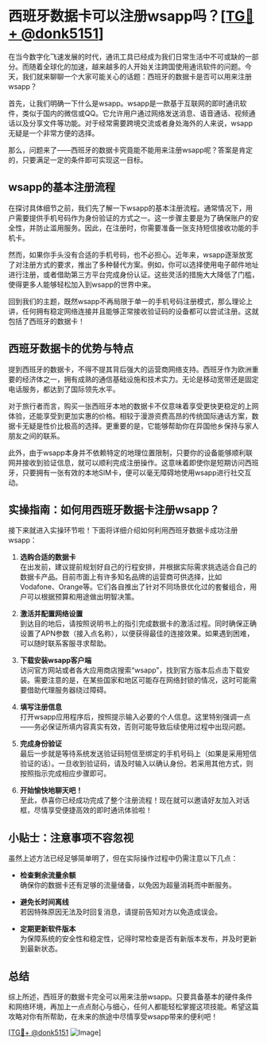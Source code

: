 # 西班牙数据卡可以注册wsapp吗？[[TG💪+ @donk5151](https://t.me/s/donk5151)]

在当今数字化飞速发展的时代，通讯工具已经成为我们日常生活中不可或缺的一部分。而随着全球化的加速，越来越多的人开始关注跨国使用通讯软件的问题。今天，我们就来聊聊一个大家可能关心的话题：西班牙的数据卡是否可以用来注册wsapp？

首先，让我们明确一下什么是wsapp。wsapp是一款基于互联网的即时通讯软件，类似于国内的微信或QQ。它允许用户通过网络发送消息、语音通话、视频通话以及分享文件等功能。对于经常需要跨境交流或者身处海外的人来说，wsapp无疑是一个非常方便的选择。

那么，问题来了——西班牙的数据卡究竟能不能用来注册wsapp呢？答案是肯定的，只要满足一定的条件即可实现这一目标。

## wsapp的基本注册流程

在探讨具体细节之前，我们先了解一下wsapp的基本注册流程。通常情况下，用户需要提供手机号码作为身份验证的方式之一。这一步骤主要是为了确保账户的安全性，并防止滥用服务。因此，在注册时，你需要准备一张支持短信接收功能的手机卡。

然而，如果你手头没有合适的手机号码，也不必担心。近年来，wsapp逐渐放宽了对注册方式的要求，推出了多种替代方案。例如，你可以选择使用电子邮件地址进行注册，或者借助第三方平台完成身份认证。这些灵活的措施大大降低了门槛，使得更多人能够轻松加入到wsapp的世界中来。

回到我们的主题，既然wsapp不再局限于单一的手机号码注册模式，那么理论上讲，任何拥有稳定网络连接并且能够正常接收验证码的设备都可以尝试注册。这就包括了西班牙的数据卡！

## 西班牙数据卡的优势与特点

提到西班牙的数据卡，不得不提其背后强大的运营商网络支持。西班牙作为欧洲重要的经济体之一，拥有成熟的通信基础设施和技术实力。无论是移动宽带还是固定电话服务，都达到了国际领先水平。

对于旅行者而言，购买一张西班牙本地的数据卡不仅意味着享受更快更稳定的上网体验，还能享受到更加实惠的价格。相较于漫游资费高昂的传统国际通话方案，数据卡无疑是性价比极高的选择。更重要的是，它能够帮助你在异国他乡保持与家人朋友之间的联系。

此外，由于wsapp本身并不依赖特定的地理位置限制，只要你的设备能够顺利联网并接收到验证信息，就可以顺利完成注册操作。这意味着即使你是短期访问西班牙，只要拥有一张有效的本地SIM卡，便可以毫无障碍地使用wsapp进行社交互动。

## 实操指南：如何用西班牙数据卡注册wsapp？

接下来就进入实操环节啦！下面将详细介绍如何利用西班牙数据卡成功注册wsapp：

1. **选购合适的数据卡**  
   在出发前，建议提前规划好自己的行程安排，并根据实际需求挑选适合自己的数据卡产品。目前市面上有许多知名品牌的运营商可供选择，比如Vodafone、Orange等。它们各自推出了针对不同场景优化过的套餐组合，用户可以根据预算和用途做出明智决策。

2. **激活并配置网络设置**  
   到达目的地后，请按照说明书上的指引完成数据卡的激活过程。同时确保正确设置了APN参数（接入点名称），以便获得最佳的连接效果。如果遇到困难，可以随时联系客服寻求帮助。

3. **下载安装wsapp客户端**  
   访问官方网站或者各大应用商店搜索“wsapp”，找到官方版本后点击下载安装。需要注意的是，在某些国家和地区可能存在网络封锁的情况，这时可能需要借助代理服务器绕过障碍。

4. **填写注册信息**  
   打开wsapp应用程序后，按照提示输入必要的个人信息。这里特别强调一点——务必保证所填内容真实有效，否则可能导致后续使用过程中出现问题。

5. **完成身份验证**  
   最后一步就是等待系统发送验证码短信至绑定的手机号码上（如果是采用短信验证的话）。一旦收到验证码，请及时输入以确认身份。若采用其他方式，则按照指示完成相应步骤即可。

6. **开始愉快地聊天吧！**  
   至此，恭喜你已经成功完成了整个注册流程！现在就可以邀请好友加入对话框，尽情享受便捷高效的即时通讯体验啦！

## 小贴士：注意事项不容忽视

虽然上述方法已经足够简单明了，但在实际操作过程中仍需注意以下几点：

- **检查剩余流量余额**  
  确保你的数据卡还有足够的流量储备，以免因为超量消耗而中断服务。
  
- **避免长时间离线**  
  若因特殊原因无法及时回复消息，请提前告知对方以免造成误会。

- **定期更新软件版本**  
  为保障系统的安全性和稳定性，记得时常检查是否有新版本发布，并及时更新到最新状态。

## 总结

综上所述，西班牙的数据卡完全可以用来注册wsapp。只要具备基本的硬件条件和网络环境，再加上一点点耐心与细心，任何人都能轻松掌握这项技能。希望这篇攻略对你有所帮助，在未来的旅途中尽情享受wsapp带来的便利吧！

[[TG💪+ @donk5151](https://t.me/s/donk5151) ![Image](https://i.postimg.cc/rwNCRYN7/Snipaste-2025-04-30-17-27-05.png)]